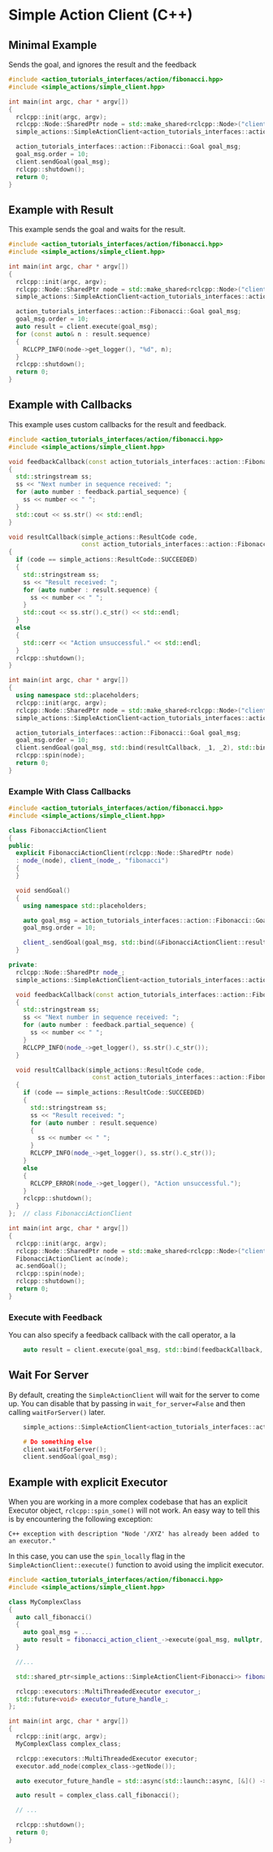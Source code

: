 # Simple Action Client (C++)

## Minimal Example
Sends the goal, and ignores the result and the feedback
```cpp
#include <action_tutorials_interfaces/action/fibonacci.hpp>
#include <simple_actions/simple_client.hpp>

int main(int argc, char * argv[])
{
  rclcpp::init(argc, argv);
  rclcpp::Node::SharedPtr node = std::make_shared<rclcpp::Node>("client_demo");
  simple_actions::SimpleActionClient<action_tutorials_interfaces::action::Fibonacci> client(node, "fibonacci");

  action_tutorials_interfaces::action::Fibonacci::Goal goal_msg;
  goal_msg.order = 10;
  client.sendGoal(goal_msg);
  rclcpp::shutdown();
  return 0;
}
```

## Example with Result
This example sends the goal and waits for the result.

```cpp
#include <action_tutorials_interfaces/action/fibonacci.hpp>
#include <simple_actions/simple_client.hpp>

int main(int argc, char * argv[])
{
  rclcpp::init(argc, argv);
  rclcpp::Node::SharedPtr node = std::make_shared<rclcpp::Node>("client_demo");
  simple_actions::SimpleActionClient<action_tutorials_interfaces::action::Fibonacci> client(node, "fibonacci");

  action_tutorials_interfaces::action::Fibonacci::Goal goal_msg;
  goal_msg.order = 10;
  auto result = client.execute(goal_msg);
  for (const auto& n : result.sequence)
  {
    RCLCPP_INFO(node->get_logger(), "%d", n);
  }
  rclcpp::shutdown();
  return 0;
}
```

## Example with Callbacks
This example uses custom callbacks for the result and feedback.
```cpp
#include <action_tutorials_interfaces/action/fibonacci.hpp>
#include <simple_actions/simple_client.hpp>

void feedbackCallback(const action_tutorials_interfaces::action::Fibonacci::Feedback& feedback)
{
  std::stringstream ss;
  ss << "Next number in sequence received: ";
  for (auto number : feedback.partial_sequence) {
    ss << number << " ";
  }
  std::cout << ss.str() << std::endl;
}

void resultCallback(simple_actions::ResultCode code,
                    const action_tutorials_interfaces::action::Fibonacci::Result& result)
{
  if (code == simple_actions::ResultCode::SUCCEEDED)
  {
    std::stringstream ss;
    ss << "Result received: ";
    for (auto number : result.sequence) {
      ss << number << " ";
    }
    std::cout << ss.str().c_str() << std::endl;
  }
  else
  {
    std::cerr << "Action unsuccessful." << std::endl;
  }
  rclcpp::shutdown();
}

int main(int argc, char * argv[])
{
  using namespace std::placeholders;
  rclcpp::init(argc, argv);
  rclcpp::Node::SharedPtr node = std::make_shared<rclcpp::Node>("client_demo");
  simple_actions::SimpleActionClient<action_tutorials_interfaces::action::Fibonacci> client(node, "fibonacci");

  action_tutorials_interfaces::action::Fibonacci::Goal goal_msg;
  goal_msg.order = 10;
  client.sendGoal(goal_msg, std::bind(resultCallback, _1, _2), std::bind(feedbackCallback, _1));
  rclcpp::spin(node);
  return 0;
}
```

### Example With Class Callbacks
```cpp
#include <action_tutorials_interfaces/action/fibonacci.hpp>
#include <simple_actions/simple_client.hpp>

class FibonacciActionClient
{
public:
  explicit FibonacciActionClient(rclcpp::Node::SharedPtr node)
  : node_(node), client_(node_, "fibonacci")
  {
  }

  void sendGoal()
  {
    using namespace std::placeholders;

    auto goal_msg = action_tutorials_interfaces::action::Fibonacci::Goal();
    goal_msg.order = 10;

    client_.sendGoal(goal_msg, std::bind(&FibonacciActionClient::resultCallback, this, _1, _2), std::bind(&FibonacciActionClient::feedbackCallback, this, _1));
  }

private:
  rclcpp::Node::SharedPtr node_;
  simple_actions::SimpleActionClient<action_tutorials_interfaces::action::Fibonacci> client_;

  void feedbackCallback(const action_tutorials_interfaces::action::Fibonacci::Feedback& feedback)
  {
    std::stringstream ss;
    ss << "Next number in sequence received: ";
    for (auto number : feedback.partial_sequence) {
      ss << number << " ";
    }
    RCLCPP_INFO(node_->get_logger(), ss.str().c_str());
  }

  void resultCallback(simple_actions::ResultCode code,
                       const action_tutorials_interfaces::action::Fibonacci::Result & result)
  {
    if (code == simple_actions::ResultCode::SUCCEEDED)
    {
      std::stringstream ss;
      ss << "Result received: ";
      for (auto number : result.sequence)
      {
        ss << number << " ";
      }
      RCLCPP_INFO(node_->get_logger(), ss.str().c_str());
    }
    else
    {
      RCLCPP_ERROR(node_->get_logger(), "Action unsuccessful.");
    }
    rclcpp::shutdown();
  }
};  // class FibonacciActionClient

int main(int argc, char * argv[])
{
  rclcpp::init(argc, argv);
  rclcpp::Node::SharedPtr node = std::make_shared<rclcpp::Node>("client_demo");
  FibonacciActionClient ac(node);
  ac.sendGoal();
  rclcpp::spin(node);
  rclcpp::shutdown();
  return 0;
}
```

### Execute with Feedback
You can also specify a feedback callback with the call operator, a la
```cpp
    auto result = client.execute(goal_msg, std::bind(feedbackCallback, _1));
```

## Wait For Server
By default, creating the `SimpleActionClient` will wait for the server to come up. You can disable that by passing in `wait_for_server=False` and then calling `waitForServer()` later.

```cpp
    simple_actions::SimpleActionClient<action_tutorials_interfaces::action::Fibonacci> client(node, "fibonacci", false);

    # Do something else
    client.waitForServer();
    client.sendGoal(goal_msg);
```

## Example with explicit Executor
When you are working in a more complex codebase that has an explicit Executor object, `rclcpp::spin_some()` will not work.
An easy way to tell this is by encountering the following exception:

```
C++ exception with description "Node '/XYZ' has already been added to an executor."
```

In this case, you can use the `spin_locally` flag in the `SimpleActionClient::execute()` function to avoid using the implicit executor.

```cpp
#include <action_tutorials_interfaces/action/fibonacci.hpp>
#include <simple_actions/simple_client.hpp>

class MyComplexClass
{
  auto call_fibonacci()
  {
    auto goal_msg = ...
    auto result = fibonacci_action_client_->execute(goal_msg, nullptr, false);
  }

  //...

  std::shared_ptr<simple_actions::SimpleActionClient<Fibonacci>> fibonacci_action_client_;

  rclcpp::executors::MultiThreadedExecutor executor_;
  std::future<void> executor_future_handle_;
};

int main(int argc, char * argv[])
{
  rclcpp::init(argc, argv);
  MyComplexClass complex_class;

  rclcpp::executors::MultiThreadedExecutor executor;
  executor.add_node(complex_class->getNode());

  auto executor_future_handle = std::async(std::launch::async, [&]() -> void { executor_.spin(); });

  auto result = complex_class.call_fibonacci();

  // ...

  rclcpp::shutdown();
  return 0;
}
```

